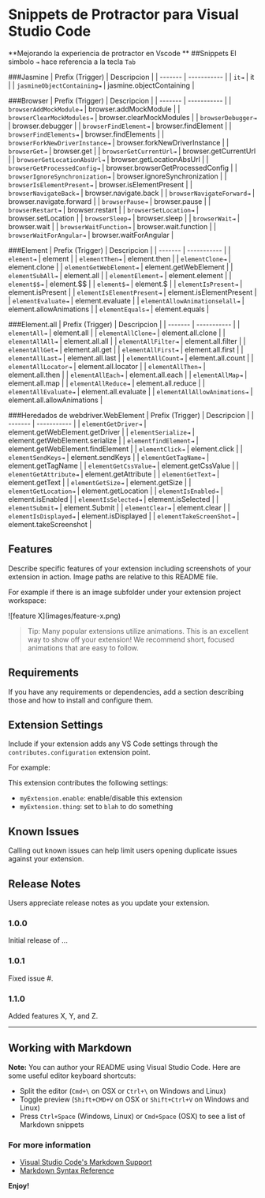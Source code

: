 # Snippets de Protractor para Visual Studio Code
**Mejorando la experiencia de protractor en Vscode **
##Snippets
El simbolo `⇥` hace referencia a la tecla `Tab` 

###Jasmine
| Prefix (Trigger)   | Descripcion |
| -------            | ----------- |
| `it⇥`                         | it                        |
| `jasmineObjectContaining⇥`    | jasmine.objectContaining  |

###Browser
| Prefix (Trigger)   | Descripcion |
| -------                           | ----------- |
| `browserAddMockModule⇥`           | browser.addMockModule                 |
| `browserClearMockModules⇥`        | browser.clearMockModules              |
| `browserDebugger⇥`                | browser.debugger                      |
| `browserFindElement⇥`             | browser.findElement                   |
| `browserFindElements⇥`            | browser.findElements                  |
| `browserForkNewDriverInstance⇥`   | browser.forkNewDriverInstance         |
| `browserGet⇥`                     | browser.get                           |
| `browserGetCurrentUrl⇥`           | browser.getCurrentUrl                 |
| `browserGetLocationAbsUrl⇥`       | browser.getLocationAbsUrl             |
| `browserGetProcessedConfig⇥`      | browser.browserGetProcessedConfig     |
| `browserIgnoreSynchronization⇥`   | browser.ignoreSynchronization         |
| `browserIsElementPresent⇥`        | browser.isElementPresent              |
| `browserNavigateBack⇥`            | browser.navigate.back                 |
| `browserNavigateForward⇥`         | browser.navigate.forward              |
| `browserPause⇥`                   | browser.pause                         |
| `browserRestart⇥`                 | browser.restart                       |
| `browserSetLocation⇥`             | browser.setLocation                   |
| `browserSleep⇥`                   | browser.sleep                         |
| `browserWait⇥`                    | browser.wait                          |
| `browserWaitFunction⇥`            | browser.wait.function                 |
| `browserWaitForAngular⇥`          | browser.waitForAngular                |

###Element
| Prefix (Trigger)   | Descripcion |
| -------            | ----------- |
| `element⇥`                        | element                  |
| `elementThen⇥`                    | element.then             |
| `elementClone⇥`                   | element.clone            |
| `elementGetWebElement⇥`           | element.getWebElement    |
| `elementSubAll⇥`                  | element.all              |
| `elementElement⇥`                 | element.element          |
| `element$$⇥`                      | element.$$               |
| `element$⇥`                       | element.$                |
| `elementIsPresent⇥`               | element.isPresent        |
| `elementIsElementPresent⇥`        | element.isElementPresent |
| `elementEvaluate⇥`                | element.evaluate         |
| `elementAllowAnimationselall⇥`    | element.allowAnimations  |
| `elementEquals⇥`                  | element.equals           |


###Element.all
| Prefix (Trigger)              | Descripcion |
| -------                       | ----------- |
| `elementAll⇥`                 | element.all          |
| `elementAllClone⇥`            | element.all.clone    |
| `elementAllAll⇥`              | element.all.all      |
| `elementAllFilter⇥`           | element.all.filter   |
| `elementAllGet⇥`              | element.all.get      |
| `elementAllFirst⇥`            | element.all.first    |
| `elementAllLast⇥`             | element.all.last     |
| `elementAllCount⇥`            | element.all.count    |
| `elementAllLocator⇥`          | element.all.locator  |
| `elementAllThen⇥`             | element.all.then     |
| `elementAllEach⇥`             | element.all.each     |
| `elementAllMap⇥`              | element.all.map      |
| `elementAllReduce⇥`           | element.all.reduce   |
| `elementAllEvaluate⇥`         | element.all.evaluate |
| `elementAllAllowAnimations⇥`  | element.all.allowAnimations |


###Heredados de webdriver.WebElement
| Prefix (Trigger)   | Descripcion |
| -------            | ----------- |
| `elementGetDriver⇥`       | element.getWebElement.getDriver   |
| `elementSerialize⇥`       | element.getWebElement.serialize   |
| `elementfindElement⇥`     | element.getWebElement.findElement |
| `elementClick⇥`           | element.click                     |
| `elementSendKeys⇥`        | element.sendKeys                  |
| `elementGetTagName⇥`      | element.getTagName                |
| `elementGetCssValue⇥`     | element.getCssValue               |
| `elementGetAttribute⇥`    | element.getAttribute              |
| `elementGetText⇥`         | element.getText                   |
| `elementGetSize⇥`         | element.getSize                   |
| `elementGetLocation⇥`     | element.getLocation               |
| `elementIsEnabled⇥`       | element.isEnabled                 |
| `elementIsSelected⇥`      | element.isSelected                |
| `elementSubmit⇥`          | element.Submit                    |
| `elementClear⇥`           | element.clear                     |
| `elementIsDisplayed⇥`     | element.isDisplayed               |
| `elementTakeScreenShot⇥`  | element.takeScreenshot            |




## Features

Describe specific features of your extension including screenshots of your extension in action. Image paths are relative to this README file.

For example if there is an image subfolder under your extension project workspace:

\!\[feature X\]\(images/feature-x.png\)

> Tip: Many popular extensions utilize animations. This is an excellent way to show off your extension! We recommend short, focused animations that are easy to follow.

## Requirements

If you have any requirements or dependencies, add a section describing those and how to install and configure them.

## Extension Settings

Include if your extension adds any VS Code settings through the `contributes.configuration` extension point.

For example:

This extension contributes the following settings:

* `myExtension.enable`: enable/disable this extension
* `myExtension.thing`: set to `blah` to do something

## Known Issues

Calling out known issues can help limit users opening duplicate issues against your extension.

## Release Notes

Users appreciate release notes as you update your extension.

### 1.0.0

Initial release of ...

### 1.0.1

Fixed issue #.

### 1.1.0

Added features X, Y, and Z.

-----------------------------------------------------------------------------------------------------------

## Working with Markdown

**Note:** You can author your README using Visual Studio Code.  Here are some useful editor keyboard shortcuts:

* Split the editor (`Cmd+\` on OSX or `Ctrl+\` on Windows and Linux)
* Toggle preview (`Shift+CMD+V` on OSX or `Shift+Ctrl+V` on Windows and Linux)
* Press `Ctrl+Space` (Windows, Linux) or `Cmd+Space` (OSX) to see a list of Markdown snippets

### For more information

* [Visual Studio Code's Markdown Support](http://code.visualstudio.com/docs/languages/markdown)
* [Markdown Syntax Reference](https://help.github.com/articles/markdown-basics/)

**Enjoy!**